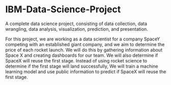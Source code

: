 # IBM-Data-Science-Project
A complete data science project, consisting of data collection, data wrangling, data analysis, visualization, prediction, and presentation.

For this project, we are working as a data scientist for a company SpaceY competing with an established giant company, and we aim to determine the price of each rocket launch. We will do this by gathering information about Space X and creating dashboards for our team. We will also determine if SpaceX will reuse the first stage. Instead of using rocket science to determine if the first stage will land successfully, We will train a machine learning model and use public information to predict if SpaceX will reuse the first stage.


